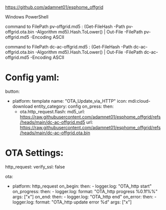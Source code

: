 https://github.com/adamnet01/esphome_offgrid

Windows PowerShell

command to FilePath pv-offgrid.md5 :
(Get-FileHash -Path pv-offgrid.ota.bin -Algorithm md5).Hash.ToLower() | Out-File -FilePath pv-offgrid.md5 -Encoding ASCII

command to FilePath dc-ac-offgrid.md5 :
(Get-FileHash -Path dc-ac-offgrid.ota.bin -Algorithm md5).Hash.ToLower() | Out-File -FilePath dc-ac-offgrid.md5 -Encoding ASCII


# Config yaml:

button:
  - platform: template
    name: "OTA_Update_via_HTTP"
    icon: mdi:cloud-download
    entity_category: config
    on_press:
      then:
       - ota.http_request.flash:
           md5_url: https://raw.githubusercontent.com/adamnet01/esphome_offgrid/refs/heads/main/dc-ac-offgrid.md5
           url: https://raw.githubusercontent.com/adamnet01/esphome_offgrid/refs/heads/main/dc-ac-offgrid.ota.bin



# OTA Settings:

http_request:
  verify_ssl: false

ota:
  - platform: http_request
    on_begin:
      then:
        - logger.log: "OTA_http start"
    on_progress:
      then:
        - logger.log:
            format: "OTA_http progress %0.1f%%"
            args: ["x"]
    on_end:
      then:
        - logger.log: "OTA_http end"
    on_error:
      then:
        - logger.log:
            format: "OTA_http update error %d"
            args: ["x"]
